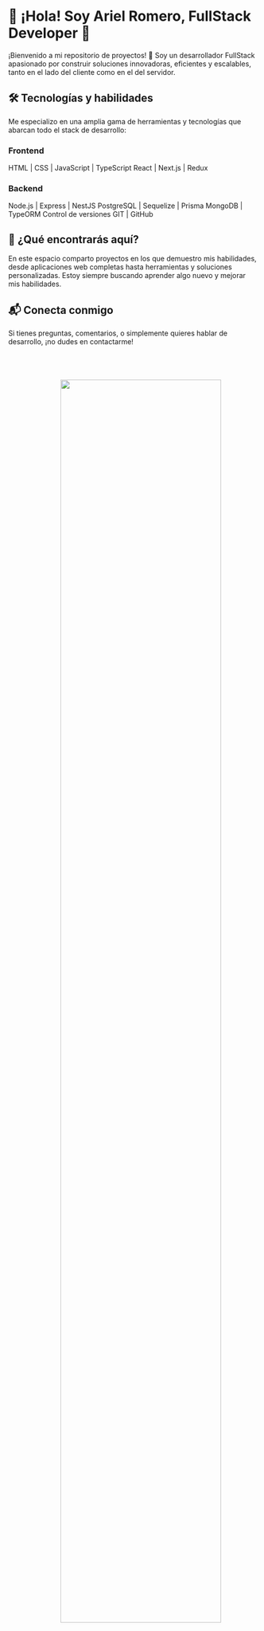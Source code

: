 # 👋 ¡Hola! Soy Ariel Romero, FullStack Developer 🚀
¡Bienvenido a mi repositorio de proyectos! 🙌 Soy un desarrollador FullStack apasionado por construir soluciones innovadoras, eficientes y escalables, tanto en el lado del cliente como en el del servidor.

## 🛠️ Tecnologías y habilidades
Me especializo en una amplia gama de herramientas y tecnologías que abarcan todo el stack de desarrollo:

### Frontend
HTML | CSS | JavaScript | TypeScript
React | Next.js | Redux
### Backend
Node.js | Express | NestJS
PostgreSQL | Sequelize | Prisma
MongoDB | TypeORM
Control de versiones
GIT | GitHub

## 🌟 ¿Qué encontrarás aquí?
En este espacio comparto proyectos en los que demuestro mis habilidades, desde aplicaciones web completas hasta herramientas y soluciones personalizadas. Estoy siempre buscando aprender algo nuevo y mejorar mis habilidades.

## 📬 Conecta conmigo
Si tienes preguntas, comentarios, o simplemente quieres hablar de desarrollo, ¡no dudes en contactarme!

<code>
  <p align="center">
    <img width="80%" src="https://images.pexels.com/photos/270632/pexels-photo-270632.jpeg?auto=compress&cs=tinysrgb&dpr=2&h=650&w=940">
  </p>
</code>


<!--
**HX-ARomero/HX-ARomero** is a ✨ _special_ ✨ repository because its `README.md` (this file) appears on your GitHub profile.

Here are some ideas to get you started:

- 🔭 I’m currently working on ...
- 🌱 I’m currently learning ...
- 👯 I’m looking to collaborate on ...
- 🤔 I’m looking for help with ...
- 💬 Ask me about ...
- 📫 How to reach me: ...
- 😄 Pronouns: ...
- ⚡ Fun fact: ...
-->
